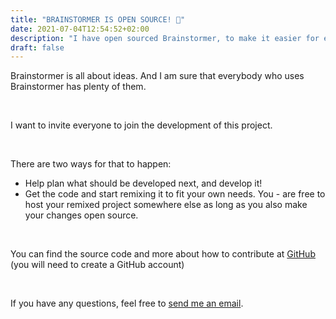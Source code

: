 ```yaml
---
title: "BRAINSTORMER IS OPEN SOURCE! 🎉"
date: 2021-07-04T12:54:52+02:00
description: "I have open sourced Brainstormer, to make it easier for everyone to chip in with their ideas."
draft: false
---
```


Brainstormer is all about ideas. And I am sure that everybody who uses Brainstormer has plenty of them.

&nbsp;

I want to invite everyone to join the development of this project.

&nbsp;

There are two ways for that to happen:

- Help plan what should be developed next, and develop it!
- Get the code and start remixing it to fit your own needs. You - are free to host your remixed project somewhere else as long as you also make your changes open source.

&nbsp;

You can find the source code and more about how to contribute at [GitHub](https://github.com/LoneKP/brainstormer) (you will need to create a GitHub account)

&nbsp;

If you have any questions, feel free to [send me an email](mailto:brainstormer.online@gmail.com).

&nbsp;
